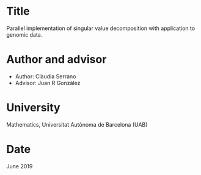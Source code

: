 # Title

Parallel implementation of singular value decomposition with application to genomic data.

# Author and advisor

- Author: Clàudia Serrano
- Advisor: Juan R González

# University

Mathematics, Universitat Autònoma de Barcelona (UAB)

# Date

June 2019